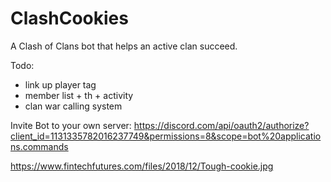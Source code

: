 # ClashCookies
A Clash of Clans bot that helps an active clan succeed.

Todo:
- link up player tag
- member list + th + activity
- clan war calling system

Invite Bot to your own server:
https://discord.com/api/oauth2/authorize?client_id=1131335782016237749&permissions=8&scope=bot%20applications.commands


https://www.fintechfutures.com/files/2018/12/Tough-cookie.jpg